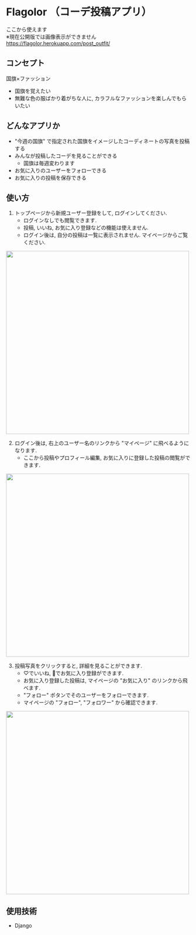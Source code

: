 # Flagolor （コーデ投稿アプリ）
ここから使えます<br>
※現在公開版では画像表示ができません<br>
https://flagolor.herokuapp.com/post_outfit/
## コンセプト
国旗×ファッション<br>
* 国旗を覚えたい
* 無難な色の服ばかり着がちな人に, カラフルなファッションを楽しんでもらいたい

## どんなアプリか
* "今週の国旗" で指定された国旗をイメージしたコーディネートの写真を投稿する
* みんなが投稿したコーデを見ることができる
  * 国旗は毎週変わります
* お気に入りのユーザーをフォローできる
* お気に入りの投稿を保存できる


## 使い方
1. トップページから新規ユーザー登録をして, ログインしてください.
    * ログインなしでも閲覧できます.
    * 投稿, いいね, お気に入り登録などの機能は使えません.
    * ログイン後は, 自分の投稿は一覧に表示されません. マイページからご覧ください.

<img src="https://user-images.githubusercontent.com/76393580/167838161-8d32ffc7-4948-48d1-a5f3-2db15fc6c639.png" width="500px">

2. ログイン後は, 右上のユーザー名のリンクから "マイページ" に飛べるようになります.
    * ここから投稿やプロフィール編集, お気に入りに登録した投稿の閲覧ができます.

<img src="https://user-images.githubusercontent.com/76393580/167838877-595cf1ac-0d3c-49cb-828c-e50fe832e7fc.png" width="500px">

3. 投稿写真をクリックすると, 詳細を見ることができます.
    * ♡でいいね, 📁でお気に入り登録ができます.
    * お気に入り登録した投稿は, マイページの "お気に入り" のリンクから飛べます.
    * "フォロー" ボタンでそのユーザーをフォローできます.
    * マイページの "フォロー", "フォロワー" から確認できます.
<img src="https://user-images.githubusercontent.com/76393580/167839096-594fcc2f-49fe-4783-bc41-10c53ac3c87e.png" width="500px">


## 使用技術
* Django
